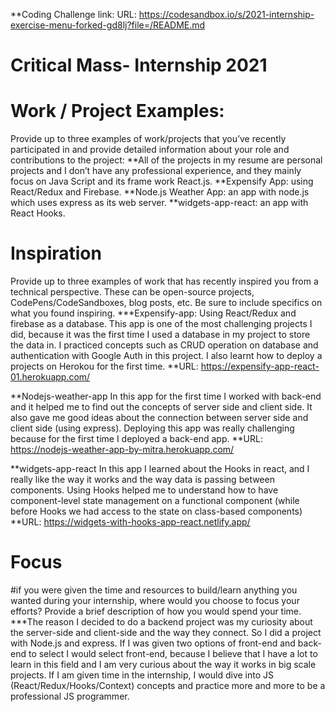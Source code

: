**Coding Challenge link:
URL: https://codesandbox.io/s/2021-internship-exercise-menu-forked-gd8lj?file=/README.md



# Critical Mass- Internship 2021

# Work / Project Examples:
Provide up to three examples of work/projects that you’ve recently participated in and provide detailed information about your role and contributions to the project:
**All of the projects in my resume are personal projects and I don’t have any professional experience, and they mainly focus on Java Script and its frame work React.js.
**Expensify App: using React/Redux and Firebase.
**Node.js Weather App: an app with node.js which uses express as its web server.
**widgets-app-react: an app with React Hooks.

# Inspiration
Provide up to three examples of work that has recently inspired you from a technical perspective. These can be open-source projects, CodePens/CodeSandboxes, blog posts, etc. Be sure to include specifics on what you found inspiring.
***Expensify-app:
Using React/Redux and firebase as a database. This app is one of the most challenging projects I did, because it was the first time I used a database in my project to store the data in. I practiced concepts such as CRUD operation on database and authentication with Google Auth in this project. I also learnt how to deploy a projects on Herokou for the first time.
**URL: https://expensify-app-react-01.herokuapp.com/

**Nodejs-weather-app
In this app for the first time I worked with back-end and it helped me to find out the concepts of server side and client side. It also gave me good ideas about the connection between server side and client side (using express). Deploying this app was really challenging because for the first time I deployed a back-end app.
**URL: https://nodejs-weather-app-by-mitra.herokuapp.com/

**widgets-app-react
In this app I learned about the Hooks in react, and I really like the way it works and the way data is passing between components. Using Hooks helped me to understand how to have component-level state management on a functional component (while before Hooks we had access to the state on class-based components)
**URL: https://widgets-with-hooks-app-react.netlify.app/


# Focus
#if you were given the time and resources to build/learn anything you wanted during your internship, where would you choose to focus your efforts? Provide a brief description of how you would spend your time.
***The reason I decided to do a backend project was my curiosity about the server-side and client-side and the way they connect. So I did a project with Node.js and express. If I was given two options of front-end and back-end to select I would select front-end, because I believe that I have a lot to learn in this field and I am very curious about the way it works in big scale projects. If I am given time in the internship, I would dive into JS (React/Redux/Hooks/Context) concepts and practice more and more to be a professional JS programmer.
